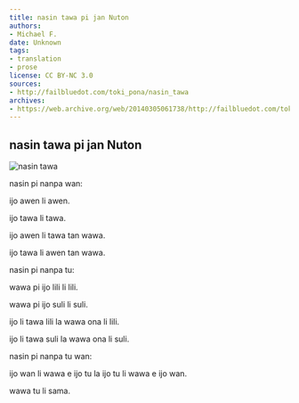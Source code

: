 ```yaml
---
title: nasin tawa pi jan Nuton
authors:
- Michael F.
date: Unknown
tags:
- translation
- prose
license: CC BY-NC 3.0
sources:
- http://failbluedot.com/toki_pona/nasin_tawa
archives:
- https://web.archive.org/web/20140305061738/http://failbluedot.com/toki_pona/nasin_tawa
---
```


## nasin tawa pi jan Nuton

![nasin tawa](https://web.archive.org/web/20140305061738im_/http://failbluedot.com/images/newton.jpg)

nasin pi nanpa wan:

ijo awen li awen.

ijo tawa li tawa.

ijo awen li tawa tan wawa.

ijo tawa li awen tan wawa.

nasin pi nanpa tu:

wawa pi ijo lili li lili.

wawa pi ijo suli li suli.

ijo li tawa lili la wawa ona li lili.

ijo li tawa suli la wawa ona li suli.

nasin pi nanpa tu wan:

ijo wan li wawa e ijo tu la ijo tu li wawa e ijo wan.

wawa tu li sama.
